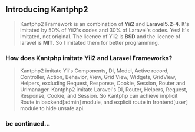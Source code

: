 ## Introducing Kantphp2
> Kantphp2 Framework is an combination of **Yii2** and **Laravel5.2-4**. It's imitated by 50% of Yii2's codes and 30% of Laravel's codes. Yes! It's imitated, not original.
> The licence of Yii2 is **BSD** and the licence of laravel is **MIT**. So I imitated them for better programming.

### How does Kantphp imitate Yii2 and Laravel Frameworks?
> Kantphp2 imitate Yii's Components, DI, Model, Active record, Controller, Action, Behavior, View, Grid View, Widgets, GridView, Helpers, excluding Request, Response, Cookie, Session, Router and Urlmanager.
> Kantphp2 imitate Laravel's DI, Router, Helpers, Request, Response, Cookie, and Session.
> So Kantphp can achieve implicit Route in backend[admin] module, and explicit route in frontend[user] module to hide unsafe api.

### be continued...

